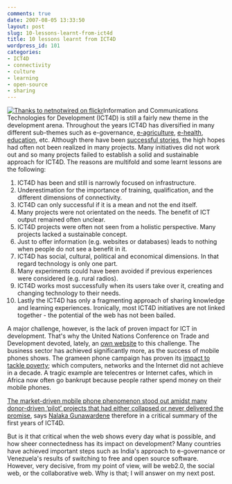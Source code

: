 ```yaml
---
comments: true
date: 2007-08-05 13:33:50
layout: post
slug: 10-lessons-learnt-from-ict4d
title: 10 lessons learnt from ICT4D
wordpress_id: 101
categories:
- ICT4D
- connectivity
- culture
- learning
- open-source
- sharing
---
```


[![Thanks to netnotwired on flickr](/images/08/638494465_a8f93a03e6_m.jpg)](http://www.flickr.com/photos/ihoward/638494465/)Information and Communications Technologies for Development (ICT4D) is still a fairly new theme in the development arena. Throughout the years ICT4D has diversified in many different sub-themes such as e-governance, [e-agriculture](http://www.e-agriculture.org), [e-health](http://en.wikipedia.org/wiki/EHealth), [education](http://www.wikieducator.org/ICT4EdAfrica), etc. Although there have been [successful stories](http://www.itu.int/osg/spu/wsis-themes/ict_stories/), the high hopes had often not been realized in many projects. Many initiatives did not work out and so many projects failed to establish a solid and sustainable approach for ICT4D. The reasons are multifold and some learnt lessons are the following:




  1. ICT4D has been and still is narrowly focused on infrastructure.
  2. Underestimation for the importance of training, qualification, and the different dimensions of connectivity.
  3. ICT4D can only successful if it is a mean and not the end itself.
  4. Many projects were not orientated on the needs. The benefit of ICT output remained often unclear.
  5. ICT4D projects were often not seen from a holistic perspective. Many projects lacked a sustainable concept.
  6. Just to offer information (e.g. websites or databases) leads to nothing when people do not see a benefit in it.
  7. ICT4D has social, cultural, political and economical dimensions. In that regard technology is only one part.
  8. Many experiments could have been avoided if previous experiences were considered (e.g. rural radios).
  9. ICT4D works most successfully when its users take over it, creating and changing technology to their needs.
  10. Lastly the ICT4D has only a fragmenting approach of sharing knowledge and learning experiences. Ironically, most ICT4D initiatives are not linked together - the potential of the web has not been bailed.


A major challenge, however, is the lack of proven impact for ICT in development. That's why the United Nations Conference on Trade and Development devoted, lately, an [own website](http://new.unctad.org/default____575.aspx) to this challenge. The business sector has achieved significantly more, as the success of mobile phones shows. The grameen phone campaign has proven its [impact to tackle poverty](http://www.ted.com/index.php/talks/view/id/79); which computers, networks and the Internet did not achieve in a decade. A tragic example are telecentres or Internet cafes, which in Africa now often go bankrupt because people rather spend money on their mobile phones.


[The market-driven mobile phone phenomenon stood out amidst many donor-driven ‘pilot’ projects that had either collapsed or never delivered the promise](http://www.islamonline.net/English/Science/2005/11/article10.shtml), says [Nalaka Gunawardene](http://movingimages.wordpress.com/) therefore in a critical summary of the first years of ICT4D.


But is it that critical when the web shows every day what is possible, and how sheer connectedness has its impact on development? Many countries have achieved important steps such as India's approach to e-governance or Venezuela's results of switching to free and open source software. However, very decisive, from my point of view, will be web2.0, the social web, or the collaborative web. Why is that; I will answer on my next post.

